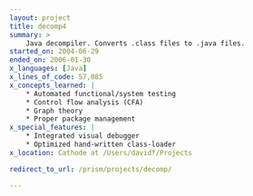 ```yaml
---
layout: project
title: decomp4
summary: >
    Java decompiler. Converts .class files to .java files.
started_on: 2004-06-29
ended_on: 2006-01-30
x_languages: [Java]
x_lines_of_code: 57,085
x_concepts_learned: |
    * Automated functional/system testing
    * Control flow analysis (CFA)
    * Graph theory
    * Proper package management
x_special_features: |
    * Integrated visual debugger
    * Optimized hand-written class-loader
x_location: Cathode at /Users/davidf/Projects

redirect_to_url: /prism/projects/decomp/

---
```

